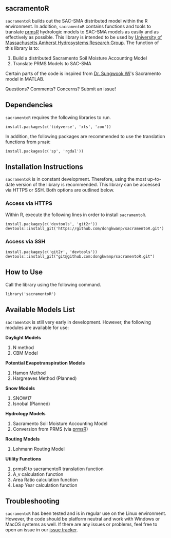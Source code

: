 sacramentoR
-----------

`sacramentoR` builds out the SAC-SMA distributed model within the R environment.
In addition, `sacramentoR` contains functions and tools to translate
[prmsR](https://github.com/dongkwanp/prmsR) hydrologic
models to SAC-SMA models as easily and as effectively as possible. This
library is intended to be used by [University of Massachusetts Amherst
Hydrosystems Research Group](http://blogs.umass.edu/hydrosystems/). The
function of this library is to:

1.  Build a distributed Sacramento Soil Moisture Accounting Model
2.  Translate PRMS Models to SAC-SMA

Certain parts of the code is inspired from [Dr. Sungwook Wi](https://scholar.google.com/citations?user=G6H6U8AAAAAJ&hl=en)'s Sacramento model in MATLAB.

Questions? Comments? Concerns? Submit an issue!

Dependencies
------------

`sacramentoR` requires the following libraries to run.

    install.packages(c('tidyverse', 'xts', 'zoo'))

In addition, the following packages are recommended to use the
translation functions from `prmsR`:

    install.packages(c('sp', 'rgdal'))

Installation Instructions
-------------------------

`sacramentoR` is in constant development. Therefore, using the most
up-to-date version of the library is recommended. This library can be
accessed via HTTPS or SSH. Both options are outlined below.

### Access via HTTPS

Within R, execute the following lines in order to install `sacramentoR`.

    install.packages(c('devtools', 'git2r'))
    devtools::install_git('https://github.com/dongkwanp/sacramentoR.git')

### Access via SSH

    install.packages(c('git2r', 'devtools'))
    devtools::install_git("git@github.com:dongkwanp/sacramentoR.git")

How to Use
----------

Call the library using the following command.

    library('sacramentoR')

Available Models List
---------------------

`sacramentoR` is still very early in development. However, the following
modules are available for use:

**Daylight Models**

1.  N method
2.  CBM Model

**Potential Evapotranspiration Models**

1.  Hamon Method
2.  Hargreaves Method (Planned)

**Snow Models**

1.  SNOW17
2.  Isnobal (Planned)

**Hydrology Models**

1.  Sacramento Soil Moisture Accounting Model
2.  Conversion from PRMS (via
    [prmsR](https://github.com/dongkwanp/prmsR))

**Routing Models**

1.  Lohmann Routing Model

**Utility Functions**

1.  prmsR to sacramentoR translation function
2.  A\_v calculation function
3.  Area Ratio calculation function
4.  Leap Year calculation function

Troubleshooting
---------------

`sacramentoR` has been tested and is in regular use on the Linux
environment. However, the code should be platform neutral and work with
Windows or MacOS systems as well. If there are any issues or problems,
feel free to open an issue in our [issue
tracker](https://github.com/dongkwanp/sacramentoR/issues).

